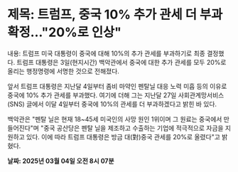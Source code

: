 # **제목: 트럼프, 중국 10% 추가 관세 더 부과 확정…"20%로 인상"**

  내용: 트럼프 미국 대통령이 중국에 대해 10%의 추가 관세를 부과하기로 최종 결정했다. 트럼프 대통령은 3일(현지시간) 백악관에서 중국에 대한 추가 관세를 모두 20%로 올리는 행정명령에 서명한 것으로 전해졌다.

앞서 트럼프 대통령은 지난달 4일부터 좀비 마약인 펜탈닐 대응 노력 미흡 등의 이유로 중국에 10% 추가 관세를 부과했다. 여기에 더해 그는 지난달 27일 사회관계망서비스(SNS) 글에서 이달 4일부터 중국에 10%의 관세를 더 부과하겠다고 밝힌 바 있다.

백악관은 "펜탈 닐은 현재 18~45세 미국인의 사망 원인 1위이며 그 원료는 중국에서 만들어진다"며 "중국 공산당은 펜탈 닐을 제조하고 수출하는 기업에 적극적으로 자금을 지원하고 있다. 이에 따라 트럼프 대통령은 방금 대(對)중국 관세를 20%로 올렸다"고 밝혔다.

  **날짜: 2025년 03월 04일 오전 8시 07분**